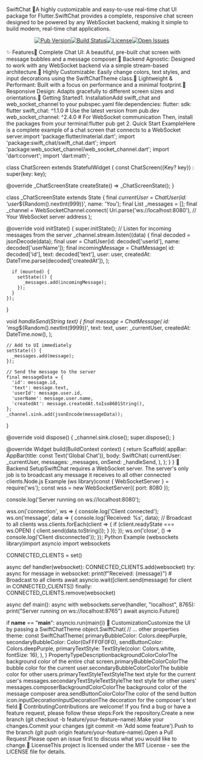 SwiftChat 🚀A highly customizable and easy-to-use real-time chat UI package for Flutter.SwiftChat provides a complete, responsive chat screen designed to be powered by any WebSocket backend, making it simple to build modern, real-time chat applications.<p align="center"><a href="https://pub.dev/packages/swift_chat"><img src="https://img.shields.io/pub/v/swift_chat.svg" alt="Pub Version"></a><a href="https://github.com/your-username/swift_chat/actions"><img src="https://img.shields.io/github/actions/workflow/status/your-username/swift_chat/main.yml?branch=main" alt="Build Status"></a><a href="https://opensource.org/licenses/MIT"><img src="https://img.shields.io/badge/license-MIT-blue.svg" alt="License"></a><a href="https://github.com/your-username/swift_chat/issues"><img src="https://img.shields.io/github/issues/your-username/swift_chat" alt="Open Issues"></a></p>✨ Features💬 Complete Chat UI: A beautiful, pre-built chat screen with message bubbles and a message composer.🔌 Backend Agnostic: Designed to work with any WebSocket backend via a simple stream-based architecture.🎨 Highly Customizable: Easily change colors, text styles, and input decorations using the SwiftChatTheme class.🚀 Lightweight & Performant: Built with a focus on performance and a minimal footprint.📱 Responsive Design: Adapts gracefully to different screen sizes and orientations.🏁 Getting Started1. InstallationAdd swift_chat and web_socket_channel to your pubspec.yaml file:dependencies:
  flutter:
    sdk: flutter
  swift_chat: ^1.1.0 # Use the latest version from pub.dev
  web_socket_channel: ^2.4.0 # For WebSocket communication
Then, install the packages from your terminal:flutter pub get
2. Quick Start ExampleHere is a complete example of a chat screen that connects to a WebSocket server.import 'package:flutter/material.dart';
import 'package:swift_chat/swift_chat.dart';
import 'package:web_socket_channel/web_socket_channel.dart';
import 'dart:convert';
import 'dart:math';

class ChatScreen extends StatefulWidget {
  const ChatScreen({Key? key}) : super(key: key);

  @override
  _ChatScreenState createState() => _ChatScreenState();
}

class _ChatScreenState extends State<ChatScreen> {
  final _currentUser = ChatUser(id: 'user_${Random().nextInt(999)}', name: 'You');
  final List<ChatMessage> _messages = [];
  final _channel = WebSocketChannel.connect(
    Uri.parse('ws://localhost:8080'), // Your WebSocket server address
  );

  @override
  void initState() {
    super.initState();
    // Listen for incoming messages from the server
    _channel.stream.listen((data) {
      final decoded = jsonDecode(data);
      final user = ChatUser(id: decoded['userId'], name: decoded['userName']);
      final incomingMessage = ChatMessage(
        id: decoded['id'],
        text: decoded['text'],
        user: user,
        createdAt: DateTime.parse(decoded['createdAt']),
      );

      if (mounted) {
        setState(() {
          _messages.add(incomingMessage);
        });
      }
    });
  }

  void _handleSend(String text) {
    final message = ChatMessage(
      id: 'msg_${Random().nextInt(9999)}',
      text: text,
      user: _currentUser,
      createdAt: DateTime.now(),
    );

    // Add to UI immediately
    setState(() {
      _messages.add(message);
    });

    // Send the message to the server
    final messageData = {
      'id': message.id,
      'text': message.text,
      'userId': message.user.id,
      'userName': message.user.name,
      'createdAt': message.createdAt.toIso8601String(),
    };
    _channel.sink.add(jsonEncode(messageData));
  }

  @override
  void dispose() {
    _channel.sink.close();
    super.dispose();
  }

  @override
  Widget build(BuildContext context) {
    return Scaffold(
      appBar: AppBar(title: const Text('Global Chat')),
      body: SwiftChat(
        currentUser: _currentUser,
        messages: _messages,
        onSend: _handleSend,
      ),
    );
  }
}
🔧 Backend SetupSwiftChat requires a WebSocket server. The server's only job is to broadcast any message it receives to all other connected clients.Node.js Example (ws library)const { WebSocketServer } = require('ws');
const wss = new WebSocketServer({ port: 8080 });

console.log('Server running on ws://localhost:8080');

wss.on('connection', ws => {
  console.log('Client connected');
  ws.on('message', data => {
    console.log('Received: %s', data);
    // Broadcast to all clients
    wss.clients.forEach(client => {
      if (client.readyState === ws.OPEN) {
        client.send(data.toString());
      }
    });
  });
  ws.on('close', () => console.log('Client disconnected'));
});
Python Example (websockets library)import asyncio
import websockets

CONNECTED_CLIENTS = set()

async def handler(websocket):
    CONNECTED_CLIENTS.add(websocket)
    try:
        async for message in websocket:
            print(f"Received: {message}")
            # Broadcast to all clients
            await asyncio.wait([client.send(message) for client in CONNECTED_CLIENTS])
    finally:
        CONNECTED_CLIENTS.remove(websocket)

async def main():
    async with websockets.serve(handler, "localhost", 8765):
        print("Server running on ws://localhost:8765")
        await asyncio.Future()

if __name__ == "__main__":
    asyncio.run(main())
🎨 CustomizationCustomize the UI by passing a SwiftChatTheme object.SwiftChat(
  // ... other properties
  theme: const SwiftChatTheme(
    primaryBubbleColor: Colors.deepPurple,
    secondaryBubbleColor: Color(0xFFF0F0F0),
    sendButtonColor: Colors.deepPurple,
    primaryTextStyle: TextStyle(color: Colors.white, fontSize: 16),
  ),
)
PropertyTypeDescriptionbackgroundColorColorThe background color of the entire chat screen.primaryBubbleColorColorThe bubble color for the current user.secondaryBubbleColorColorThe bubble color for other users.primaryTextStyleTextStyleThe text style for the current user's messages.secondaryTextStyleTextStyleThe text style for other users' messages.composerBackgroundColorColorThe background color of the message composer area.sendButtonColorColorThe color of the send button icon.inputDecorationInputDecorationThe decoration for the composer's text field.🤝 ContributingContributions are welcome! If you find a bug or have a feature request, please follow these steps:Fork the repository.Create a new branch (git checkout -b feature/your-feature-name).Make your changes.Commit your changes (git commit -m 'Add some feature').Push to the branch (git push origin feature/your-feature-name).Open a Pull Request.Please open an issue first to discuss what you would like to change.📜 LicenseThis project is licensed under the MIT License - see the LICENSE file for details.
